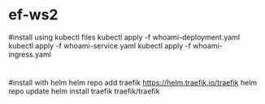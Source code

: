 # ef-ws2
#install using kubectl files
kubectl apply -f whoami-deployment.yaml
kubectl apply -f whoami-service.yaml
kubectl apply -f whoami-ingress.yaml
#
#
#install with helm
helm repo add traefik https://helm.traefik.io/traefik
helm repo update
helm install traefik traefik/traefik
